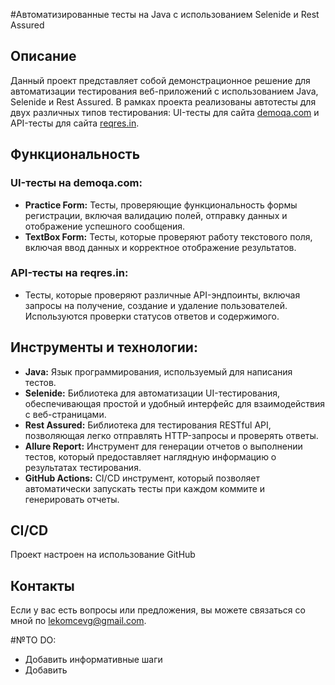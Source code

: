 #Автоматизированные тесты на Java с использованием Selenide и Rest Assured

## Описание
Данный проект представляет собой демонстрационное решение для автоматизации тестирования веб-приложений с использованием Java, Selenide и Rest Assured. В рамках проекта реализованы автотесты для двух различных типов тестирования: UI-тесты для сайта [demoqa.com](https://demoqa.com) и API-тесты для сайта [reqres.in](https://reqres.in).

## Функциональность

### UI-тесты на demoqa.com:
- **Practice Form:** Тесты, проверяющие функциональность формы регистрации, включая валидацию полей, отправку данных и отображение успешного сообщения.
- **TextBox Form:** Тесты, которые проверяют работу текстового поля, включая ввод данных и корректное отображение результатов.

### API-тесты на reqres.in:
- Тесты, которые проверяют различные API-эндпоинты, включая запросы на получение, создание и удаление пользователей. Используются проверки статусов ответов и содержимого.

## Инструменты и технологии:
- **Java:** Язык программирования, используемый для написания тестов.
- **Selenide:** Библиотека для автоматизации UI-тестирования, обеспечивающая простой и удобный интерфейс для взаимодействия с веб-страницами.
- **Rest Assured:** Библиотека для тестирования RESTful API, позволяющая легко отправлять HTTP-запросы и проверять ответы.
- **Allure Report:** Инструмент для генерации отчетов о выполнении тестов, который предоставляет наглядную информацию о результатах тестирования.
- **GitHub Actions:** CI/CD инструмент, который позволяет автоматически запускать тесты при каждом коммите и генерировать отчеты.

## CI/CD
Проект настроен на использование GitHub


## Контакты

Если у вас есть вопросы или предложения, вы можете связаться со мной по [lekomcevg@gmail.com](mailto:lekomcevg@gmail.com).

#№TO DO:

- Добавить информативные шаги
- Добавить 
